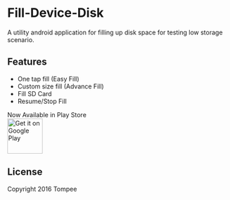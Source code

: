 # Fill-Device-Disk
A utility android application for filling up disk space for testing low storage scenario.

## Features
- One tap fill (Easy Fill)
- Custom size fill (Advance Fill)
- Fill SD Card
- Resume/Stop Fill

Now Available in Play Store
<br>
<a href="https://play.google.com/store/apps/details?id=com.tompee.utilities.filldevicespace"><img alt="Get it on Google Play" src="https://play.google.com/intl/en_us/badges/images/generic/en-play-badge.png" height=80px /></a>

## License
Copyright 2016 Tompee
